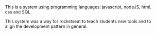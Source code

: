 This is a system using programming languages: javascript, nodeJS, html, css and SQL.

This system was a way for rocketseat to teach students new tools and to align the development pattern in general.

